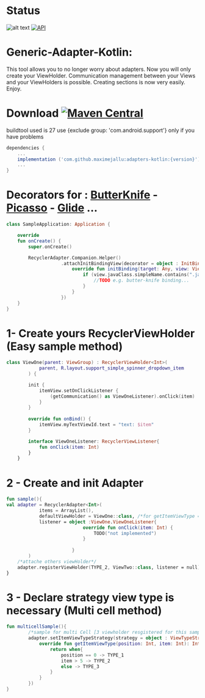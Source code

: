 # Status
![alt text](https://travis-ci.org/MaximeJallu/generic-adapter-kotlin.svg?branch=develop) [![API](https://img.shields.io/badge/API-16%2B-brightgreen.svg?style=flat)](https://android-arsenal.com/api?level=16)


# Generic-Adapter-Kotlin:

This tool allows you to no longer worry about adapters. Now you will only create your ViewHolder.
Communication management between your Views and your ViewHolders is possible.
Creating sections is now very easily.
Enjoy.

# Download [![Maven Central](https://maven-badges.herokuapp.com/maven-central/com.github.maximejallu/adapters/badge.svg?style=plastic)](https://maven-badges.herokuapp.com/maven-central/com.github.maximejallu/adapters)
buildtool used is 27
use {exclude group: 'com.android.support'} only if you have problems
```groovy
dependencies {
    ...
    implementation ('com.github.maximejallu:adapters-kotlin:{version}')
    ...
}
```
# Decorators for : [ButterKnife][1] - [Picasso][2] - [Glide][3] ...
```kotlin
class SampleApplication: Application {

    override 
    fun onCreate() {
        super.onCreate()

        RecyclerAdapter.Companion.Helper()
                    .attachInitBindingView(decorator = object : InitBindingViewHolder {
                        override fun initBinding(target: Any, view: View) {
                            if (view.javaClass.simpleName.contains(".java")) {
                                //TODO e.g. butter-knife binding...
                            }
                        }
                    })
    }
}
```

# 1- Create yours RecyclerViewHolder (Easy sample method)
```kotlin
class ViewOne(parent: ViewGroup) : RecyclerViewHolder<Int>(
            parent, R.layout.support_simple_spinner_dropdown_item
        ) {

        init {
            itemView.setOnClickListener {
                (getCommunication() as ViewOneListener).onClick(item)
            }
        }
       
        override fun onBind() {
            itemView.myTextViewId.text = "text: $item"
        }

        interface ViewOneListener: RecyclerViewListener{
            fun onClick(item: Int)
        }  
    }
```

# 2 - Create and init Adapter
```kotlin
fun sample(){
val adapter = RecyclerAdapter<Int>(
            items = ArrayList(),
            defaultViewHolder = ViewOne::class, /*for getItemViewType == 0*/
            listener = object :ViewOne.ViewOneListener{
                            override fun onClick(item: Int) {
                                TODO("not implemented")
                            }
            
                        }
        )
    /*attache others viewHolder*/    
    adapter.registerViewHolder(TYPE_2, ViewTwo::class, listener = null)      
} 
```

# 3 - Declare strategy view type is necessary (Multi cell method)
```kotlin
fun multicellSample(){
        /*sample for multi Cell [3 viewholder resgistered for this sample]*/
        adapter.setItemViewTypeStrategy(strategy = object : ViewTypeStrategy<Int> {
            override fun getItemViewType(position: Int, item: Int): Int {
                return when{
                    position == 0 -> TYPE_1
                    item > 5 -> TYPE_2
                    else -> TYPE_3
                }
            }
        })
}
```

[1]: https://github.com/JakeWharton/butterknife
[2]: https://github.com/square/picasso
[3]: https://github.com/bumptech/glide